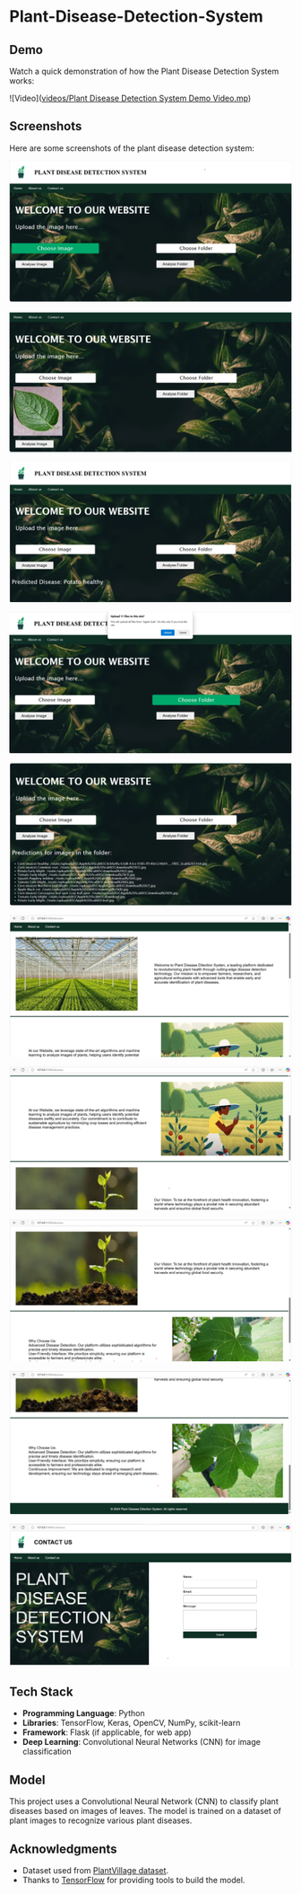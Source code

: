 # Plant-Disease-Detection-System

## Demo
Watch a quick demonstration of how the Plant Disease Detection System works:

![Video]([videos/Plant Disease Detection System Demo Video.mp](https://github.com/pratikdeoke/Plant-Disease-Detection-System/tree/main/videos))

## Screenshots
Here are some screenshots of the plant disease detection system:

![Choose Image](https://github.com/pratikdeoke/Plant-Disease-Detection-System/blob/main/screenshots/homepage_a.png)

![Leaf Image](https://github.com/pratikdeoke/Plant-Disease-Detection-System/blob/main/screenshots/homepage_b.png)

![Disease Detection Result](https://github.com/pratikdeoke/Plant-Disease-Detection-System/blob/main/screenshots/homepage_c.png)

![Choose Folder](https://github.com/pratikdeoke/Plant-Disease-Detection-System/blob/main/screenshots/homepage_d.png)

![Result of multiple images](https://github.com/pratikdeoke/Plant-Disease-Detection-System/blob/main/screenshots/homepage_e.png)

![About Us](https://github.com/pratikdeoke/Plant-Disease-Detection-System/blob/main/screenshots/about_us_a.png)

![About Us](https://github.com/pratikdeoke/Plant-Disease-Detection-System/blob/main/screenshots/about_us_b.png)

![About Us](https://github.com/pratikdeoke/Plant-Disease-Detection-System/blob/main/screenshots/about_us_c.png)

![About Us](https://github.com/pratikdeoke/Plant-Disease-Detection-System/blob/main/screenshots/about_us_d.png)

![Contact Us](https://github.com/pratikdeoke/Plant-Disease-Detection-System/blob/main/screenshots/contact_us_a.png)

## Tech Stack
- **Programming Language**: Python
- **Libraries**: TensorFlow, Keras, OpenCV, NumPy, scikit-learn
- **Framework**: Flask (if applicable, for web app)
- **Deep Learning**: Convolutional Neural Networks (CNN) for image classification

## Model
This project uses a Convolutional Neural Network (CNN) to classify plant diseases based on images of leaves. The model is trained on a dataset of plant images to recognize various plant diseases.

## Acknowledgments
- Dataset used from [PlantVillage dataset](https://www.kaggle.com/emmarex/plantdisease).
- Thanks to [TensorFlow](https://www.tensorflow.org/) for providing tools to build the model.
